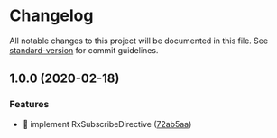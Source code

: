 # Changelog

All notable changes to this project will be documented in this file. See [standard-version](https://github.com/conventional-changelog/standard-version) for commit guidelines.

## 1.0.0 (2020-02-18)


### Features

* 🎸 implement RxSubscribeDirective ([72ab5aa](https://github.com/soundng/rx-subscribe/commit/72ab5aa6e2a906f9382b21fe5118a7c49435b948))
